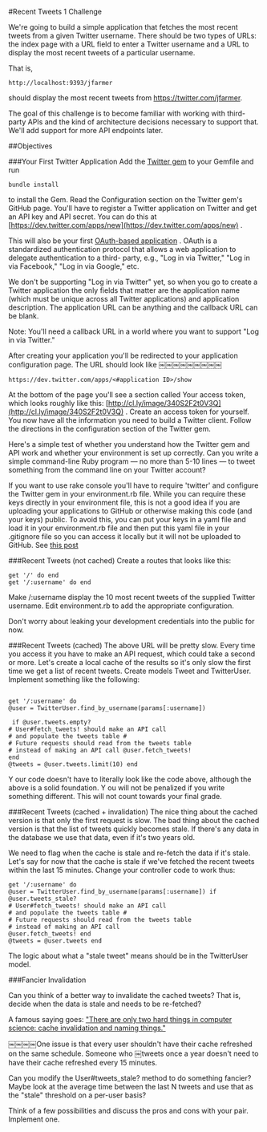 #Recent Tweets 1 Challenge

We're going to build a simple application that fetches the most recent tweets from a given Twitter username.
There should be two types of URLs: the index page with a URL field to enter a Twitter username and a URL to display the most recent tweets of a particular username.

That is,

```
http://localhost:9393/jfarmer
```

should display the most recent tweets from https://twitter.com/jfarmer.

The goal of this challenge is to become familiar with working with third-party APIs and the kind of architecture decisions necessary to support that. We'll add support for more API endpoints later.

##Objectives

###Your First Twitter Application
Add the [Twitter gem](http://rdoc.info/gems/twitter) to your Gemfile and run

```
bundle install
```

to install the Gem. Read the Configuration section on the Twitter gem's GitHub page.
You'll have to register a Twitter application on Twitter and get an API key and API secret. You can do this at [https://dev.twitter.com/apps/new](https://dev.twitter.com/apps/new) .

This will also be your first [OAuth-based application](https://dev.twitter.com/docs/auth/oauth/faq) . OAuth is a standardized authentication protocol that allows a web application to delegate authentication to a third- party, e.g., "Log in via Twitter," "Log in via Facebook," "Log in via Google," etc.

We don't be supporting "Log in via Twitter" yet, so when you go to create a Twitter application the only fields that matter are the application name (which must be unique across all Twitter applications) and application description. The application URL can be anything and the callback URL can be blank.

Note: You'll need a callback URL in a world where you want to support "Log in via Twitter."

After creating your application you'll be redirected to your application configuration page. The URL should look like
￼￼￼￼￼￼￼￼￼
```
https://dev.twitter.com/apps/<#application ID>/show
```

At the bottom of the page you'll see a section called Your access token, which looks roughly like this:
[http://cl.ly/image/340S2F2t0V3Q](http://cl.ly/image/340S2F2t0V3Q) . Create an access token for yourself. You now have all the information you need to build a Twitter client. Follow the directions in the
configuration section of the Twitter gem.

Here's a simple test of whether you understand how the Twitter gem and API work and whether your environment is set up correctly. Can you write a simple command-line Ruby program — no more than 5-10 lines — to tweet something from the command line on your Twitter account?

If you want to use rake console you'll have to require 'twitter' and configure the Twitter gem in your environment.rb file. While you can require these keys directly in your environment file, this is not a good idea if you are uploading your applications to GitHub or otherwise making this code (and your keys) public. To avoid this, you can put your keys in a yaml file and load it in your environment.rb file and then put this yaml file in your .gitignore file so you can access it locally but it will not be uploaded to GitHub. See [this post](https://gist.github.com/dbc-challenges/c513a933644ed9ba2bc8)

###Recent Tweets (not cached)
Create a routes that looks like this: 
```
get '/' do end
get '/:username' do end
```

Make /:username display the 10 most recent tweets of the supplied Twitter username. Edit
environment.rb to add the appropriate configuration.

Don't worry about leaking your development credentials into the public for now.

###Recent Tweets (cached)
The above URL will be pretty slow. Every time you access it you have to make an API request, which could take a second or more. Let's create a local cache of the results so it's only slow the first time we get a list of recent tweets.
Create models Tweet and TwitterUser. Implement something like the following: 
```

get '/:username' do
@user = TwitterUser.find_by_username(params[:username])
￼￼￼￼￼￼
￼if @user.tweets.empty?
# User#fetch_tweets! should make an API call
# and populate the tweets table #
# Future requests should read from the tweets table
# instead of making an API call @user.fetch_tweets!
end
@tweets = @user.tweets.limit(10) end
```

Y our code doesn't have to literally look like the code above, although the above is a solid foundation. Y ou will not be penalized if you write something different. This will not count towards your final grade.

###Recent Tweets (cached + invalidation)
The nice thing about the cached version is that only the first request is slow. The bad thing about the cached version is that the list of tweets quickly becomes stale. If there's any data in the database we use that data, even if it's two years old.

We need to flag when the cache is stale and re-fetch the data if it's stale. Let's say for now that the cache is stale if we've fetched the recent tweets within the last 15 minutes. Change your controller code to work thus:

```
get '/:username' do
@user = TwitterUser.find_by_username(params[:username]) if @user.tweets_stale?
# User#fetch_tweets! should make an API call
# and populate the tweets table #
# Future requests should read from the tweets table
# instead of making an API call
@user.fetch_tweets! end
@tweets = @user.tweets end
```

The logic about what a "stale tweet" means should be in the TwitterUser model.

###Fancier Invalidation

Can you think of a better way to invalidate the cached tweets? That is, decide when the data is stale and needs to be re-fetched?

A famous saying goes: ["There are only two hard things in computer science: cache invalidation and naming things."](http://martinfowler.com/bliki/TwoHardThings.html)

￼￼￼￼One issue is that every user shouldn't have their cache refreshed on the same schedule. Someone who
￼tweets once a year doesn't need to have their cache refreshed every 15 minutes.

Can you modify the User#tweets_stale? method to do something fancier? Maybe look at the average time between the last N tweets and use that as the "stale" threshold on a per-user basis?

Think of a few possibilities and discuss the pros and cons with your pair. Implement one.
